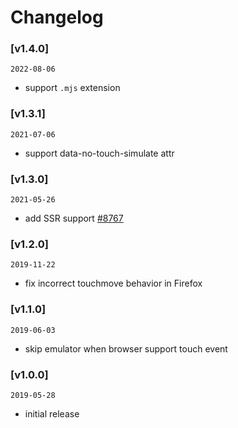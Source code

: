 # Changelog

### [v1.4.0]

`2022-08-06`

- support `.mjs` extension

### [v1.3.1]

`2021-07-06`

- support data-no-touch-simulate attr

### [v1.3.0]

`2021-05-26`

- add SSR support [\#8767](https://github.com/vant-ui/vant/pull/8767)

### [v1.2.0]

`2019-11-22`

- fix incorrect touchmove behavior in Firefox

### [v1.1.0]

`2019-06-03`

- skip emulator when browser support touch event

### [v1.0.0]

`2019-05-28`

- initial release
